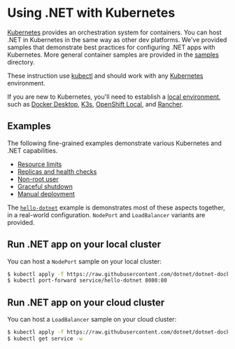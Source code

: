 # Using .NET with Kubernetes

[Kubernetes](https://kubernetes.io/) provides an orchestration system for containers. You can host .NET in Kubernetes in the same way as other dev platforms. We've provided samples that demonstrate best practices for configuring .NET apps with Kubernetes. More general container samples are provided in the [samples](../README.md) directory.

These instruction use [kubectl](https://kubernetes.io/docs/reference/kubectl/) and should work with any [Kubernetes](https://kubernetes.io/) environment.

If you are new to Kubernetes, you'll need to establish a [local environment](https://kubernetes.io/docs/tasks/tools/), such as [Docker Desktop](https://www.docker.com/products/kubernetes/), [K3s](https://k3s.io/), [OpenShift Local](https://developers.redhat.com/products/openshift-local), and [Rancher](https://rancherdesktop.io/).

## Examples

The following fine-grained examples demonstrate various Kubernetes and .NET capabilities.

- [Resource limits](resource-limits/README.md)
- [Replicas and health checks](health-and-replicas/README.md)
- [Non-root user](non-root-user/README.md)
- [Graceful shutdown](graceful-shutdown/README.md)
- [Manual deployment](manual-deployment/README.md)

The [`hello-dotnet`](hello-dotnet/README.md) example is demonstrates most of these aspects together, in a real-world configuration.  `NodePort` and `LoadBalancer` variants are provided.

## Run .NET app on your local cluster

You can host a `NodePort` sample on your local cluster:

```bash
$ kubectl apply -f https://raw.githubusercontent.com/dotnet/dotnet-docker/main/samples/kubernetes/hello-dotnet/hello-dotnet-nodeport.yaml
$ kubectl port-forward service/hello-dotnet 8080:80
```

## Run .NET app on your cloud cluster

You can host a `LoadBalancer` sample on your cloud cluster:

```bash
$ kubectl apply -f https://raw.githubusercontent.com/dotnet/dotnet-docker/main/samples/kubernetes/hello-dotnet/hello-dotnet-loadbalancer.yaml
$ kubectl get service -w
```
